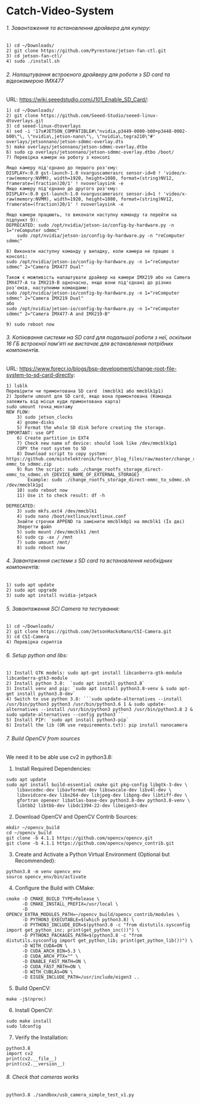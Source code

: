 # Catch-Video-System

###### 1. Завантаження та встановлення драйвера для кулеру:
	1) cd ~/Downloads/
	2) git clone https://github.com/Pyrestone/jetson-fan-ctl.git
	3) cd jetson-fan-ctl/
	4) sudo ./install.sh
	
###### 2. Налаштування встроєного драйверу для роботи з SD card та відеокамерою IMX477
URL: https://wiki.seeedstudio.com/J101_Enable_SD_Card/:

	1) cd ~/Downloads/
	2) git clone https://github.com/Seeed-Studio/seeed-linux-dtoverlays.git
	3) cd seeed-linux-dtoverlays
	4) sed -i '17s#JETSON_COMPATIBLE#\"nvidia,p3449-0000-b00+p3448-0002-b00\"\, \"nvidia\,jetson-nano\"\, \"nvidia\,tegra210\"#' overlays/jetsonnano/jetson-sdmmc-overlay.dts
	5) make overlays/jetsonnano/jetson-sdmmc-overlay.dtbo
	6) sudo cp overlays/jetsonnano/jetson-sdmmc-overlay.dtbo /boot/
	7) Перевірка камери на роботу з консолі
	
	Якщо камеру під'єднано до першого роз'єму:
	DISPLAY=:0.0 gst-launch-1.0 nvarguscamerasrc sensor-id=0 ! 'video/x-raw(memory:NVMM), width=1920, height=1080, format=(string)NV12, framerate=(fraction)20/1' ! nvoverlaysink -e
	Якщо камеру під'єднано до другого роз'єму:
	DISPLAY=:0.0 gst-launch-1.0 nvarguscamerasrc sensor-id=1 ! 'video/x-raw(memory:NVMM), width=1920, height=1080, format=(string)NV12, framerate=(fraction)20/1' ! nvoverlaysink -e
	
	Якщо камери працюють, то виконати наступну команду та перейти на підпункт 9):
	DEPRECATED: sudo /opt/nvidia/jetson-io/config-by-hardware.py -n 1="reComputer sdmmc"
        sudo /opt/nvidia/jetson-io/config-by-hardware.py -n "reComputer sdmmc"
	
	8) Виконати наступну команду у випадку, коли камера не працює з консолі:
	sudo /opt/nvidia/jetson-io/config-by-hardware.py -n 1="reComputer sdmmc" 2="Camera IMX477 Dual"
	
	Також є можливість налаштувати драйвер на камери IMX219 або на Camera IMX477-A та IMX219-B одночасно, якщо вони під'єднані до різних роз'ємів, наступними командами:
	sudo /opt/nvidia/jetson-io/config-by-hardware.py -n 1="reComputer sdmmc" 2="Camera IMX219 Dual"
	або
	sudo /opt/nvidia/jetson-io/config-by-hardware.py -n 1="reComputer sdmmc" 2="Camera IMX477-A and IMX219-B"
	
	9) sudo reboot now
	
###### 3. Копіювання системи на SD card для подальшої роботи з неї, оскільки 16 ГБ встроєної пам'яті не вистачає для встановлення потрібних компонентів.

URL: https://www.forecr.io/blogs/bsp-development/change-root-file-system-to-sd-card-directly:

	1) lsblk
	Перевірити чи примонтована SD card  (mmcblk1 або mmcblk1p1)
	2) Зробити umount для SD card, якщо вона примонтована (Команда залежить від місця куди примонтована карта)
	sudo umount точка_монтажу
	NEW FLOW:
		3) sudo jetson_clocks
		4) gnome-disks
		5) Format the whole SD disk before creating the storage. IMPORTANT: use GPT
		6) Create partition in EXT4
		7) Check new name of device: should look like /dev/mmcblk1p1
		COPY the root system to SD
		8) Download script to copy system: https://github.com/mistelektronik/forecr_blog_files/raw/master/change_rootfs_storage_direct-emmc_to_sdmmc.zip
		9) Run the script: sudo ./change_rootfs_storage_direct-emmc_to_sdmmc.sh {DEVICE_NAME_OF_EXTERNAL_STORAGE}
			Example: sudo ./change_rootfs_storage_direct-emmc_to_sdmmc.sh /dev/mmcblk1p1
		10) sudo reboot now
		11) Use it to check result: df -h

	DEPRECATED:
		3) sudo mkfs.ext4 /dev/mmcblk1
		4) sudo nano /boot/extlinux/extlinux.conf
		Знайти строчки APPEND та замінити mmcblk0p1 на mmcblk1 (Їх дві)
		Зберегти файл
		5) sudo mount /dev/mmcblk1 /mnt
		6) sudo cp -ax / /mnt
		7) sudo umount /mnt/
		8) sudo reboot now
	
###### 4. Завантаження системи з SD card та встановлення необхідних компонентів:
	1) sudo apt update
	2) sudo apt upgrade
	3) sudo apt install nvidia-jetpack

###### 5. Завантаження SCI Camera та тестування:
	1) cd ~/Downloads/ 
	2) git clone https://github.com/JetsonHacksNano/CSI-Camera.git
	3) cd CSI-Camera
	4) Перевірка скриптів

###### 6. Setup python and libs:
	1) Install GTK models: sudo apt-get install libcanberra-gtk-module libcanberra-gtk3-module
	2) Install python 3.8:  `sudo apt install python3.8`
	3) Install venv and pip: `sudo apt install python3.8-venv & sudo apt-get install python3.8-dev`
	4) Switch to use python 3.8: ```sudo update-alternatives --install /usr/bin/python3 python3 /usr/bin/python3.6 1 & sudo update-alternatives --install /usr/bin/python3 python3 /usr/bin/python3.8 2 & sudo update-alternatives --config python3```
	5) Install PIP: `sudo apt install python3-pip`
	6) Install the lib (OR use requirements.txt): pip install nanocamera 

###### 7. Build OpenCV from sources
We need it to be able use cv2 in python3.8:

1. Install Required Dependencies:
```
sudo apt update
sudo apt install build-essential cmake git pkg-config libgtk-3-dev \
    libavcodec-dev libavformat-dev libswscale-dev libv4l-dev \
    libxvidcore-dev libx264-dev libjpeg-dev libpng-dev libtiff-dev \
    gfortran openexr libatlas-base-dev python3.8-dev python3.8-venv \
    libtbb2 libtbb-dev libdc1394-22-dev libeigen3-dev
```

2. Download OpenCV and OpenCV Contrib Sources:
```
mkdir ~/opencv_build
cd ~/opencv_build
git clone -b 4.1.1 https://github.com/opencv/opencv.git
git clone -b 4.1.1 https://github.com/opencv/opencv_contrib.git
```

3. Create and Activate a Python Virtual Environment (Optional but Recommended):
```
python3.8 -m venv opencv_env
source opencv_env/bin/activate
```

4. Configure the Build with CMake:

```
cmake -D CMAKE_BUILD_TYPE=Release \
      -D CMAKE_INSTALL_PREFIX=/usr/local \
      -D OPENCV_EXTRA_MODULES_PATH=~/opencv_build/opencv_contrib/modules \
      -D PYTHON3_EXECUTABLE=$(which python3.8) \
      -D PYTHON3_INCLUDE_DIR=$(python3.8 -c "from distutils.sysconfig import get_python_inc; print(get_python_inc())") \
      -D PYTHON3_PACKAGES_PATH=$(python3.8 -c "from distutils.sysconfig import get_python_lib; print(get_python_lib())") \
      -D WITH_CUDA=ON \
      -D CUDA_ARCH_BIN=5.3 \
      -D CUDA_ARCH_PTX="" \
      -D ENABLE_FAST_MATH=ON \
      -D CUDA_FAST_MATH=ON \
      -D WITH_CUBLAS=ON \
      -D EIGEN_INCLUDE_PATH=/usr/include/eigen3 ..
```

5. Build OpenCV:
```
make -j$(nproc)
```

6. Install OpenCV:
```
sudo make install
sudo ldconfig
```

7. Verify the Installation:
```
python3.8
import cv2
print(cv2.__file__)
print(cv2.__version__)
```

###### 8. Check that cameras works

```
python3.8 ./sandbox/usb_camera_simple_test_v1.py
```







